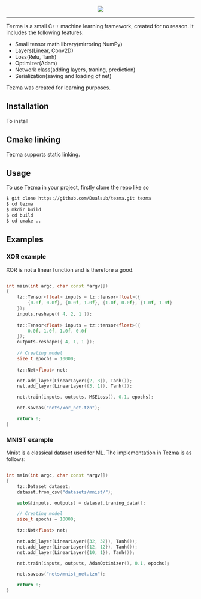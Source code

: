 <p align="center">
  <img src="https://raw.githubusercontent.com/geohot/tinygrad/master/docs/logo.png">
</p>

--------------------------------------------------------------------

Tezma is a small C++ machine learning framework, created for no reason. It includes the following features:
- Small tensor math library(mirroring NumPy)
- Layers(Linear, Conv2D)
- Loss(Relu, Tanh)
- Optimizer(Adam)
- Network class(adding layers, traning, prediction)
- Serialization(saving and loading of net)

Tezma was created for learning purposes.

## Installation

To install


## Cmake linking

Tezma supports static linking.

## Usage

To use Tezma in your project, firstly clone the repo like so

```bash
$ git clone https://github.com/Dualsub/tezma.git tezma
$ cd tezma
$ mkdir build
$ cd build
$ cd cmake ..
```

## Examples

### XOR example
XOR is not a linear function and is therefore a good.

```cpp

int main(int argc, char const *argv[])
{
    tz::Tensor<float> inputs = tz::tensor<float>({
        {0.0f, 0.0f}, {0.0f, 1.0f}, {1.0f, 0.0f}, {1.0f, 1.0f}
    });
    inputs.reshape({ 4, 2, 1 });
    
    tz::Tensor<float> inputs = tz::tensor<float>({
        0.0f, 1.0f, 1.0f, 0.0f
    });
    outputs.reshape({ 4, 1, 1 });
    
    // Creating model
    size_t epochs = 10000;
    
    tz::Net<float> net;

    net.add_layer(LinearLayer({2, 3}), Tanh());
    net.add_layer(LinearLayer({3, 1}), Tanh());

    net.train(inputs, outputs, MSELoss(), 0.1, epochs);

    net.saveas("nets/xor_net.tzn");

    return 0;
}
```

### MNIST example

Mnist is a classical dataset used for ML. The implementation in Tezma is as follows:

```cpp

int main(int argc, char const *argv[])
{
    tz::Dataset dataset;
    dataset.from_csv("datasets/mnist/");

    auto&[inputs, outputs] = dataset.traning_data();

    // Creating model
    size_t epochs = 10000;
    
    tz::Net<float> net;

    net.add_layer(LinearLayer({32, 32}), Tanh());
    net.add_layer(LinearLayer({12, 12}), Tanh());
    net.add_layer(LinearLayer({10, 1}), Tanh());

    net.train(inputs, outputs, AdamOptimizer(), 0.1, epochs);

    net.saveas("nets/mnist_net.tzn");

    return 0;
}
```